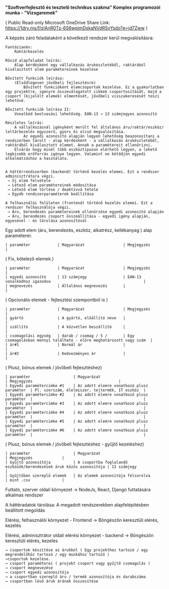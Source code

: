 **"Szoftverfejlesztő és tesztelő technikus szakma" Komplex programozói munka - "Vizsgaremek"**

( Public Read-only Microsoft OneDrive Share Link: 
https://1drv.ms/f/s!AnR0Tz-6S6wpimDskaNVdRSvYsdo?e=jd7Zww
)

A képzés záró feladataként a következő rendszer kerül megvalósításra:

    Fantázianév: 
        Raktárkezelés
        
    Rövid alapfeladat leírás: 
        Alap kérdésként egy vállalkozás árukészletéből, raktárából kiválasztott elem paramétereinek kezelése

    Bővített funkciók leírása: 
        (Elsődlegesen jövőbeli fejlesztésre)
            Bővített funkcióként elemcsoportok kezelése. Ez a gyakorlatban egy projektre, igényre összeválogatott cikkek csoportosítását, majd a csoport (kijelölt elemek) elmentését, jövőbeli visszakeresését teszi lehetővé.

    Bővített funkciók leírása II: 
        Vonalkód beolvasási lehetőség. EAN-13 → 13 számjegyes azonosító

    Részletes leírás: 
        A vállalkozásnál igényként merült fel általános áru/raktár/eszköz/ leltárkezelés egyszerű, gyors és olcsó megvalósítása. 
            Az egyedi azonosító alapján legyen lehetőség beazonosítani a rendszerben tárolt - alap kérdésként - a vállalkozás árukészletéből, raktárából kiválasztott elemet. Annak a paramétereit ellenőrizni.
        Elvárás hogy minél több eszköztípuson elérhető legyen, a lehető legkisebb erőforrás igénye legyen. Valamint ne kötődjön egyedi alkalmatzáshoz a használata.
                 

    A háttérrendszerben (backend) történő kezelés elemei. Ezt a rendszer adminisztrátora végzi.
     → Új elem felvétele
     → Létező elem paramétereinek módosítása
     → Létező elem törlése / deaktívvá tétele
     → Egyéb rendszerparaméterek beállítása

    A felhasználói felületen (frontend) történő kezelés elemei. Ezt a rendszer felhasználója végzi.
     → Áru, berendezés paramétereinek ellenörzése egyedi azonosító alapján
     → Áru, berendezés csoport összeállítása - egyedi igény alapján, egyesével - és tárolása azonosítóval
     
     
Egy adott elem (áru, berendezés, eszköz, alkatrész, kellékanyag ) alap paraméterei:

    | paraméter            | Magyarázat                 | Megjegyzés                                                          |


( Fix, kötelező elemek.)

    | paraméter            | Magyarázat                 | Megjegyzés                                                          |
    | egyedi azonosító     | 13 számjegy                | EAN-13 vonalkódhoz igazodva                                         |
    | megnevezés           | Általános megnevezés       |                                                                     |



( Opcionális elemek - fejlesztési szempontból is )

    | paraméter            | Magyarázat                 | Megjegyzés                                                          |
    | gyártó               | A gyártó, előállító neve   |                                                                     |
    | szállító             | A közvetlen beszállító     |                                                                     |
    | csomagolási egység   | darab / csomag / 5 /       | Egy csomagolásban mennyi található - előre meghatározott vagy szám  |
    | ár#1                 | Normál ár                  |                                                                     |
    | ár#2                 | Kedvezményes ár            |                                                                     |


( Plusz, bónus elemek / jövőbeli fejlesztéshez)

    | paraméter                   | Magyarázat                                 | Megjegyzés                                      |
    | Egyedi paramétercimke #1    | Az adott elemre vonatkozó plusz paraméter  | Pl. szerszám, élelmiszer, tejtermék, IT eszköz  |
    | Egyedi paramétercimke #2    | Az adott elemre vonatkozó plusz paraméter  |                                                 |
    | Egyedi paramétercimke #3    | Az adott elemre vonatkozó plusz paraméter  |                                                 |
    | Egyedi paramétercimke #4    | Az adott elemre vonatkozó plusz paraméter  |                                                 |
    | Egyedi paramétercimke #5    | Az adott elemre vonatkozó plusz paraméter  |                                                 |
    | Egyedi paramétercimke #6    | Az adott elemre vonatkozó plusz paraméter  |                                                 |


( Plusz, bónus elemek / jövőbeli fejlesztéshez - gyűjtő kezeléshez)

    | paraméter                   | Magyarázat                                                          | Megjegyzés             |
    | Gyűjtő azonosítója          | A csoportba foglalandő eszközök/berendezések áruk közös azonosítója | 13 számjegy            |
    | Gyűjtőben szereplő elemek   | Az elemek azonosítója felsorolva                                    | mint .csv              |
    

Futtató, szerver oldali környezet
→ NodeJs, React, Djangó futtatására alkalmas rendszer

A háttéradatok tárolása: A megadott rendszerekben alapfelépítésben beállított megoldás



Elérési, felhasználói környezet - Frontend
→ Böngészőn keresztüli elérés, kezelés



Elérési, adminisztrátor oldali elérési környezet - backend
→ Böngészőn keresztüli elérés, kezelés



    → csoportok készítése az árukból ( Egy projekthez tartozó / egy megrendelőhöz tartozó / egy munkához tartozó )
    →csoportok kezelése.
    → csoport paraméterei ( projekt csoport vagy gyűjtő csomagolás )
    → csoport megnevezése
    → csoport egyedi azonosítója
    → a csoportban szereplő áru / termék azonosítója és darabszáma
    → csoportban lévő áruk árának összesítése

 
